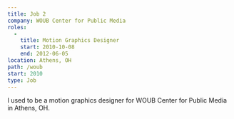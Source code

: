 ```yaml
---
title: Job 2
company: WOUB Center for Public Media
roles: 
  - 
    title: Motion Graphics Designer
    start: 2010-10-08
    end: 2012-06-05
location: Athens, OH
path: /woub
start: 2010
type: Job
---
```


I used to be a motion graphics designer for WOUB Center for Public Media in Athens, OH.